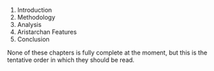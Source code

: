 1. Introduction
2. Methodology
3. Analysis
4. Aristarchan Features
5. Conclusion

None of these chapters is fully complete at the moment, but this is the tentative order in which they should be read. 

